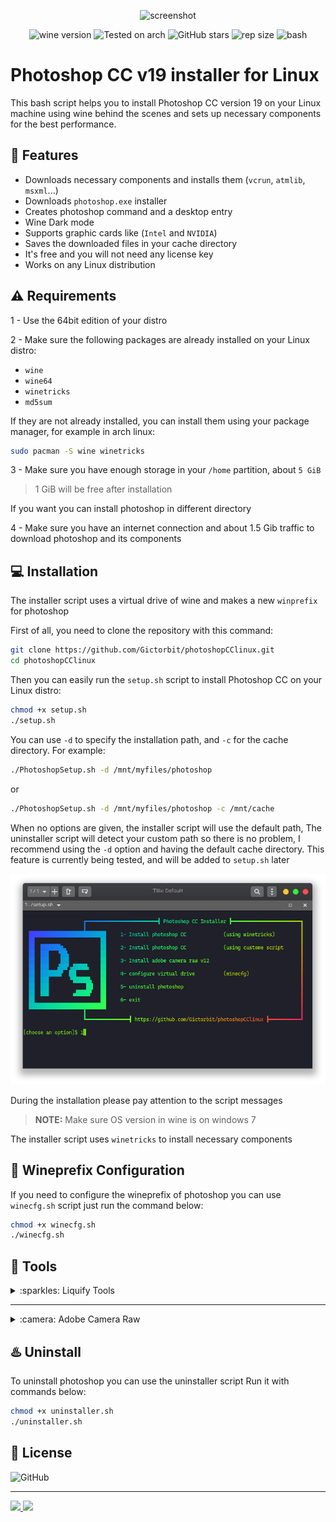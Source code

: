 
<div align="center" class="tip" markdown="1" style>

![screenshot](images/Screenshot.png)

![wine version](https://img.shields.io/badge/wine-%E2%96%B25.22-red) ![Tested on arch](https://img.shields.io/badge/Tested%20on-Archlinux-brightgreen) ![GitHub stars](https://img.shields.io/github/stars/Gictorbit/photoshopCClinux) ![rep size](https://img.shields.io/github/repo-size/gictorbit/photoshopCClinux) ![bash](https://img.shields.io/badge/bash-5.0-yellowgreen)
</div>

# Photoshop CC v19 installer for Linux
This bash script helps you to install Photoshop CC version 19 on your Linux machine using wine behind the scenes
and sets up necessary components for the best performance.

## :rocket: Features
* Downloads necessary components and installs them (`vcrun`, `atmlib`, `msxml`...)
* Downloads `photoshop.exe` installer
* Creates photoshop command and a desktop entry
* Wine Dark mode
* Supports graphic cards like (`Intel` and `NVIDIA`)
* Saves the downloaded files in your cache directory
* It's free and you will not need any license key
* Works on any Linux distribution

## :warning: Requirements
1 - Use the 64bit edition of your distro

2 - Make sure the following packages are already installed on your Linux distro:
* `wine`
* `wine64`
* `winetricks`
* `md5sum`


If they are not already installed, you can install them using your package manager, for example in arch linux:
```bash
sudo pacman -S wine winetricks
``` 
3 - Make sure you have enough storage in your `/home` partition, about `5 GiB`
> 1 GiB will be free after installation

If you want you can install photoshop in different directory

4 - Make sure you have an internet connection and about 1.5 Gib traffic to download photoshop and its components

## :computer: Installation

The installer script uses a virtual drive of wine and makes a new `winprefix` for photoshop

First of all, you need to clone the repository with this command:
```bash
git clone https://github.com/Gictorbit/photoshopCClinux.git
cd photoshopCClinux
```

Then you can easily run the `setup.sh` script to install Photoshop CC on your Linux distro:

```bash
chmod +x setup.sh
./setup.sh
```

You can use `-d` to specify the installation path, and `-c` for the cache directory.
For example:
```bash
./PhotoshopSetup.sh -d /mnt/myfiles/photoshop
```

or

```bash
./PhotoshopSetup.sh -d /mnt/myfiles/photoshop -c /mnt/cache
```

When no options are given, the installer script will use the default path, 
The uninstaller script will detect your custom path so there is no problem,
I recommend using the `-d` option  and having the default cache directory.
This feature is currently being tested, and will be added to `setup.sh` later


<div align="center" class="tip" markdown="1" style>

![setup-screenshot](images/setup-screenshot.png)
</div>

During the installation please pay attention to the script messages

> **NOTE:** Make sure OS version in wine is on windows 7

The installer script uses `winetricks` to install necessary components

## :wine_glass: Wineprefix Configuration

If you need to configure the wineprefix of photoshop you can use `winecfg.sh` script just run the command below:
```bash
chmod +x winecfg.sh
./winecfg.sh
```
## :hammer: Tools

<details>
<summary>:sparkles: Liquify Tools</summary>
As you know photoshop has many useful tools like `Liquify Tools`.</br>

If you get some errors while working with these tools,
it may because of your graphics card.</br>

Photoshop uses the `GPU` to process these tools so before using these tools make sure that your graphics card `(NVIDIA or AMD)` is configured correctly in your Linux machine.
</br>The other solution is you can configure photoshop to use your `CPU` for image processing. to do that, follow the steps below:

* Go to edit tab and open `Preferences` or use the keyboard shortcut `[ctrl+K]`
* Go to the `Performance` tab
* In the graphics processor section, uncheck `Use graphics processor`

![](https://user-images.githubusercontent.com/34630603/80861998-117b7a80-8c87-11ea-8f56-079f43dfafd9.png)
</details>

---
<details>
<summary>:camera: Adobe Camera Raw</summary>

Another useful adobe software is `camera raw` if you want to work with it beside photoshop you must install it separately to do this, after photoshop installation run `cameraRawInstaller.sh` script with commands below:
  
```bash
chmod +x cameraRawInstaller.sh
./cameraRawInstaller.sh
```
  
Then restart photoshop, you can open camera raw from 
`Edit >> Preferences >> Camera Raw`

> **_NOTE1:_** The size of camera raw is about 400MB


> **_NOTE2:_** Camera raw performance depends on your graphics card driver and its configuration

</details>

## :hotsprings: Uninstall
To uninstall photoshop you can use the uninstaller script
Run it with commands below:


```bash
chmod +x uninstaller.sh
./uninstaller.sh
```


## :bookmark: License
![GitHub](https://img.shields.io/github/license/Gictorbit/photoshopCClinux?style=for-the-badge)

---
<a href="https://poshtiban.com">
<img src="images/poshtibancom.png" width="25%"> 
</a>
<a href="https://github.com/Gictorbit/illustratorCClinux">
<img src="https://github.com/Gictorbit/illustratorCClinux/raw/master/images/AiIcon.png" width="9%">
</a>
